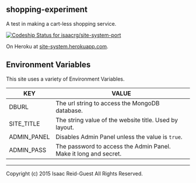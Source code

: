 shopping-experiment
-------------------

A test in making a cart-less shopping service.

[ ![Codeship Status for isaacrg/site-system-port](https://codeship.com/projects/16061770-1696-0133-d8f0-3ac0adaa218a/status?branch=master)](https://codeship.com/projects/93327)

On Heroku at [site-system.herokuapp.com](https://site-system.herokuapp.com/).

## Environment Variables

This site uses a variety of Environment Variables.

|KEY                         |VALUE                                                                 |
|----------------------------|----------------------------------------------------------------------|
|DBURL                       |The url string to access the MongoDB database.                        |
|SITE_TITLE                  |The string value of the website title. Used by layout.                |
|ADMIN_PANEL                 |Disables Admin Panel unless the value is `true`.                      |
|ADMIN_PASS                  |The password to access the Admin Panel. Make it long and secret.      |

---

Copyright (c) 2015 Isaac Reid-Guest All Rights Reserved.
